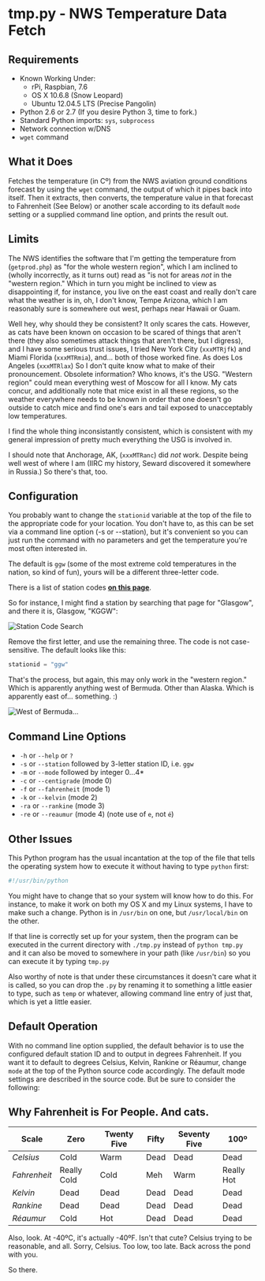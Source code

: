 # tmp.py - NWS Temperature Data Fetch

## Requirements

* Known Working Under:
  * rPi, Raspbian, 7.6
  * OS X 10.6.8 \(Snow Leopard\)
  * Ubuntu 12.04.5 LTS \(Precise Pangolin\)
* Python 2.6 or 2.7 \(If you desire Python 3, time to fork.\)
* Standard Python imports: `sys`, `subprocess`
* Network connection w/DNS
* `wget` command

## What it Does

Fetches the temperature \(in Cº\) from the NWS aviation ground
conditions forecast by using the `wget` command, the output of which it
pipes back into itself. Then it extracts, then converts, the temperature
value in that forecast to Fahrenheit \(See Below\) or another scale
according to its default `mode` setting  or a supplied command line
option, and prints the result out.

## Limits

The NWS identifies the software that I'm getting the temperature from
\(`getprod.php`\) as "for the whole western region", which I am inclined
to \(wholly incorrectly, as it turns out\) read as "is not for areas
_not_ in the "western region." Which in turn you might be inclined to
view as disappointing if, for instance, you live on the east coast and
really don't care what the weather is in, oh, I don't know, Tempe
Arizona, which I am reasonably sure is somewhere out west, perhaps near
Hawaii or Guam.

Well hey, why should they be consistent? It only scares the cats.
However, as cats have been known on occasion to be scared of things that
aren't there \(they also sometimes attack things that aren't there, but
I digress\), and I have some serious trust issues, I tried New York City
\(`xxxMTRjfk`\) and Miami Florida \(`xxxMTRmia`\), and... both of those worked
fine. As does Los Angeles \(`xxxMTRlax`\) So I don't quite know what to
make of their pronouncement. Obsolete information? Who knows, it's the
USG. "Western region" could mean everything west of Moscow for all I
know. My cats concur, and additionally note that mice exist in all these
regions, so the weather everywhere needs to be known in order that one
doesn't go outside to catch mice and find one's ears and tail exposed to
unacceptably low temperatures.

I find the whole thing inconsistantly consistent, which is consistent
with my general impression of pretty much everything the USG is involved
in.

I should note that Anchorage, AK, \(`xxxMTRanc`\) did *not* work. Despite
being well west of where I am \(IIRC my history, Seward discovered it
somewhere in Russia.\) So there's that, too.

## Configuration

You probably want to change the `stationid` variable at the top of
the file to the appropriate code for your location. You don't have to, as
this can be set via a command line option \(-s or --station\), but it's
convenient so you can just run the command with no parameters and get
the temperature you're most often interested in.

The default is `ggw` \(some of the most extreme cold temperatures in the
nation, so kind of fun\), yours will be a different three-letter code.

There is a list of station codes **[on this page](http://www.datasink.com/cgi-bin/stationCodes.cgi)**.

So for instance, I might find a station by searching that page for "Glasgow",
and there it is, Glasgow, "KGGW":

![Station Code Search](http://fyngyrz.com/images/kggw.png)  

Remove the first letter, and use the remaining three.
The code is not case-sensitive.
The default looks like this:

```python
stationid = "ggw"
```

That's the process, but again, this may only work in the "western region."
Which is apparently anything west of Bermuda. Other than Alaska. Which is
apparently east of... something. :)

![West of Bermuda...](http://fyngyrz.com/images/bermuda2.png)  

## Command Line Options

* `-h` or `--help` or `?`
* `-s` or `--station` followed by 3-letter station ID, i.e. `ggw`
* `-m` or `--mode` followed by integer 0...4\*
* `-c` or `--centigrade` \(mode 0\)
* `-f` or `--fahrenheit` \(mode 1\)
* `-k`  or `--kelvin` \(mode 2\)
* `-ra` or `--rankine` \(mode 3\)
* `-re` or `--reaumur` \(mode 4\) \(note use of `e`, not `é`\)

## Other Issues

This Python program has the usual incantation at the top of the file
that tells the operating system how to execute it without having to type
`python` first:

```python
#!/usr/bin/python
```

You might have to change that so your system will know how to do this. 
For instance, to make it work on both my OS X and my Linux systems, I
have to make such a change. Python is in `/usr/bin` on one, but
`/usr/local/bin` on the other.

If that line is correctly set up for your system, then the program can
be executed in the current directory with `./tmp.py` instead of `python
tmp.py` and it can also be moved to somewhere in your path \(like
`/usr/bin`\) so you can execute it by typing `tmp.py`

Also worthy of note is that under these circumstances it doesn't care
what it is called, so you can drop the `.py` by renaming it to something
a little easier to type, such as `temp` or whatever, allowing command
line entry of just that, which is yet a little easier.

## Default Operation

With no command line option supplied, the default behavior is to
use the configured default station ID and to
output in degrees Fahrenheit. If you want it to default to degrees
Celsius, Kelvin, Rankine or Réaumur, change `mode` at the top of the Python source code accordingly.
The default mode settings are described in the source code. But be sure
to consider the following:

## Why Fahrenheit is For People. And cats.

Scale | Zero | Twenty Five | Fifty | Seventy Five | 100º  
----- | ---- | ----------- | ----- | ------------ | ---  
 *Celsius* | Cold | Warm | Dead | Dead | Dead  
 *Fahrenheit* | Really Cold | Cold | Meh | Warm | Really Hot  
 *Kelvin* | Dead | Dead | Dead | Dead | Dead  
 *Rankine* | Dead | Dead | Dead | Dead | Dead  
 *Réaumur* | Cold | Hot | Dead | Dead | Dead
Also, look. At -40ºC, it's actually -40ºF.
Isn't that cute? Celsius trying to be reasonable, and all.
Sorry, Celsius. Too low, too late. Back across the pond with you.

So there.
